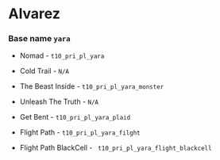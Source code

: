 
#  Alvarez    
### Base name `yara`

 - Nomad - `t10_pri_pl_yara`

 - Cold Trail - `N/A` 

 - The Beast Inside - `t10_pri_pl_yara_monster`

 - Unleash The Truth - `N/A`

 - Get Bent - ` t10_pri_pl_yara_plaid `

 - Flight Path - ` t10_pri_pl_yara_filght `

 - Flight Path BlackCell - ` t10_pri_pl_yara_flight_blackcell`
